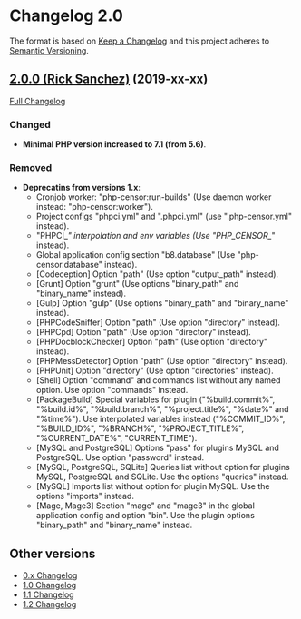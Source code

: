 Changelog 2.0
=============

The format is based on [Keep a Changelog](http://keepachangelog.com/en/1.0.0/) and this project adheres to 
[Semantic Versioning](http://semver.org/spec/v2.0.0.html).


## [2.0.0 (Rick Sanchez)](https://github.com/php-censor/php-censor/tree/2.0.0) (2019-xx-xx)

[Full Changelog](https://github.com/php-censor/php-censor/compare/1.2.0...2.0.0)

### Changed

- **Minimal PHP version increased to 7.1 (from 5.6)**.

### Removed

- **Deprecatins from versions 1.x**:
    - Cronjob worker: "php-censor:run-builds" (Use daemon worker instead: "php-censor:worker").
    - Project configs "phpci.yml" and ".phpci.yml" (use ".php-censor.yml" instead).
    - "PHPCI_*" interpolation and env variables (Use "PHP_CENSOR_*" instead).
    - Global application config section "b8.database" (Use "php-censor.database" instead).
    - [Codeception] Option "path" (Use option "output_path" instead).
    - [Grunt] Option "grunt" (Use options "binary_path" and "binary_name" instead).
    - [Gulp] Option "gulp" (Use options "binary_path" and "binary_name" instead).
    - [PHPCodeSniffer] Option "path" (Use option "directory" instead).
    - [PHPCpd] Option "path" (Use option "directory" instead).
    - [PHPDocblockChecker] Option "path" (Use option "directory" instead).
    - [PHPMessDetector] Option "path" (Use option "directory" instead).
    - [PHPUnit] Option "directory" (Use option "directories" instead).
    - [Shell] Option "command" and commands list without any named option. Use option "commands" instead.
    - [PackageBuild] Special variables for plugin ("%build.commit%", "%build.id%", "%build.branch%", "%project.title%", "%date%" and "%time%"). Use interpolated variables instead ("%COMMIT_ID%", "%BUILD_ID%", "%BRANCH%", "%PROJECT_TITLE%", "%CURRENT_DATE%", "CURRENT_TIME").
    - [MySQL and PostgreSQL] Options "pass" for plugins MySQL and PostgreSQL. Use option "password" instead.
    - [MySQL, PostgreSQL, SQLite] Queries list without option for plugins MySQL, PostgreSQL and SQLite. Use the options "queries" instead.
    - [MySQL] Imports list without option for plugin MySQL. Use the options "imports" instead.
    - [Mage, Mage3] Section "mage" and "mage3" in the global application config and option "bin". Use the plugin options "binary_path" and "binary_name" instead.


## Other versions

- [0.x Changelog](/docs/CHANGELOG_0.x.md)
- [1.0 Changelog](/docs/CHANGELOG_1.0.md)
- [1.1 Changelog](/docs/CHANGELOG_1.1.md)
- [1.2 Changelog](/docs/CHANGELOG_1.2.md)
